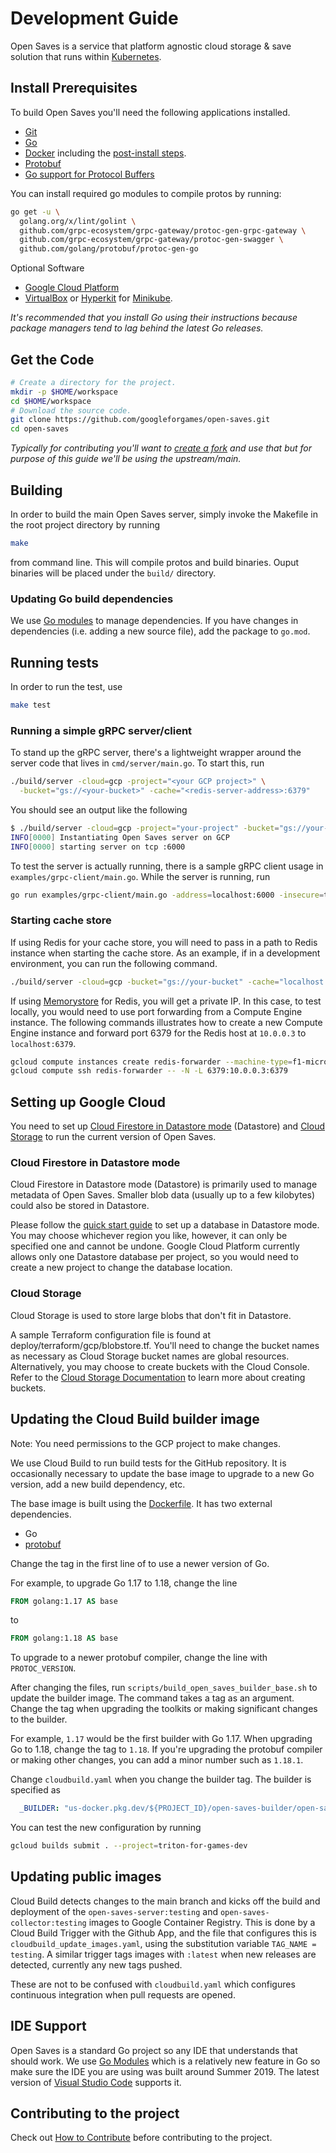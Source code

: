 # Development Guide

Open Saves is a service that platform agnostic cloud storage & save solution that
runs within [Kubernetes](https://kubernetes.io).

## Install Prerequisites

To build Open Saves you'll need the following applications installed.

- [Git](https://git-scm.com/downloads)
- [Go](https://golang.org/doc/install)
- [Docker](https://docs.docker.com/install/) including the
  [post-install steps](https://docs.docker.com/install/linux/linux-postinstall/).
- [Protobuf](https://developers.google.com/protocol-buffers/docs/downloads)
- [Go support for Protocol Buffers](https://github.com/golang/protobuf)

You can install required go modules to compile protos by running:

```bash
go get -u \
  golang.org/x/lint/golint \
  github.com/grpc-ecosystem/grpc-gateway/protoc-gen-grpc-gateway \
  github.com/grpc-ecosystem/grpc-gateway/protoc-gen-swagger \
  github.com/golang/protobuf/protoc-gen-go
```

Optional Software

- [Google Cloud Platform](cloud.google.com)
- [VirtualBox](https://www.virtualbox.org/wiki/Downloads) or
  [Hyperkit](https://minikube.sigs.k8s.io/docs/reference/drivers/hyperkit/) for
  [Minikube](https://kubernetes.io/docs/tasks/tools/install-minikube/).

_It's recommended that you install Go using their instructions because package
managers tend to lag behind the latest Go releases._

## Get the Code

```bash
# Create a directory for the project.
mkdir -p $HOME/workspace
cd $HOME/workspace
# Download the source code.
git clone https://github.com/googleforgames/open-saves.git
cd open-saves
```

_Typically for contributing you'll want to
[create a fork](https://help.github.com/en/articles/fork-a-repo) and use that
but for purpose of this guide we'll be using the upstream/main._

## Building

In order to build the main Open Saves server, simply invoke the Makefile in the root project directory by running

```bash
make
```

from command line. This will compile protos and build binaries. Ouput binaries will be placed under the `build/` directory.

### Updating Go build dependencies

We use [Go modules](https://github.com/golang/go/wiki/Modules) to manage dependencies. If you have changes in dependencies (i.e. adding a new source file), add the package to `go.mod`.

## Running tests

In order to run the test, use

```bash
make test
```

### Running a simple gRPC server/client

To stand up the gRPC server, there's a lightweight wrapper around the server code
that lives in `cmd/server/main.go`. To start this, run

```bash
./build/server -cloud=gcp -project="<your GCP project>" \
  -bucket="gs://<your-bucket>" -cache="<redis-server-address>:6379"
```

You should see an output like the following

```bash
$ ./build/server -cloud=gcp -project="your-project" -bucket="gs://your-bucket" -cache="localhost:6379"
INFO[0000] Instantiating Open Saves server on GCP
INFO[0000] starting server on tcp :6000
```

To test the server is actually running, there is a sample gRPC client usage in
`examples/grpc-client/main.go`. While the server is running, run

```bash
go run examples/grpc-client/main.go -address=localhost:6000 -insecure=true
```

### Starting cache store

If using Redis for your cache store, you will need to pass in a path to Redis
instance when starting the cache store. As an example, if in a development
environment, you can run the following command.

```bash
./build/server -cloud=gcp -bucket="gs://your-bucket" -cache="localhost:6379"
```

If using [Memorystore](https://cloud.google.com/memorystore) for Redis, you will
get a private IP. In this case, to test locally, you would need to use port
forwarding from a Compute Engine instance. The following commands illustrates
how to create a new Compute Engine instance and forward port 6379 for the Redis
host at `10.0.0.3` to `localhost:6379`.

```bash
gcloud compute instances create redis-forwarder --machine-type=f1-micro
gcloud compute ssh redis-forwarder -- -N -L 6379:10.0.0.3:6379
```

## Setting up Google Cloud

You need to set up [Cloud Firestore in Datastore mode](https://cloud.google.com/datastore/docs)
(Datastore) and [Cloud Storage](https://cloud.google.com/storage) to run the
current version of Open Saves.

### Cloud Firestore in Datastore mode

Cloud Firestore in Datastore mode (Datastore) is primarily used to manage
metadata of Open Saves. Smaller blob data (usually up to a few kilobytes) could
also be stored in Datastore.

Please follow the [quick start guide](https://cloud.google.com/datastore/docs/quickstart)
to set up a database in Datastore mode. You may choose whichever region you
like, however, it can only be specified one and cannot be undone. Google Cloud
Platform currently allows only one Datastore database per project, so you
would need to create a new project to change the database location.

### Cloud Storage

Cloud Storage is used to store large blobs that don't fit in Datastore.

A sample Terraform configuration file is found at deploy/terraform/gcp/blobstore.tf.
You'll need to change the bucket names as necessary as Cloud Storage bucket names are
global resources. Alternatively, you may choose to create buckets with the Cloud Console.
Refer to the [Cloud Storage Documentation](https://cloud.google.com/storage/docs/creating-buckets)
to learn more about creating buckets.

## Updating the Cloud Build builder image

Note: You need permissions to the GCP project to make changes.

We use Cloud Build to run build tests for the GitHub repository. It is occasionally
necessary to update the base image to upgrade to a new Go version, add a new build
dependency, etc.

The base image is built using the [Dockerfile](../Dockerfile). It has two external dependencies.
- Go
- [protobuf](https://github.com/protocolbuffers/protobuf/)

Change the tag in the first line of to use a newer version of Go.

For example, to upgrade Go 1.17 to 1.18, change the line

```Dockerfile
FROM golang:1.17 AS base
```

to

```Dockerfile
FROM golang:1.18 AS base
```

To upgrade to a newer protobuf compiler, change the line with `PROTOC_VERSION`.

After changing the files, run `scripts/build_open_saves_builder_base.sh` to update the builder image.
The command takes a tag as an argument.
Change the tag when upgrading the toolkits or making significant changes to the builder.

For example, `1.17` would be the first builder with Go 1.17.
When upgrading Go to 1.18, change the tag to `1.18`.
If you're upgrading the protobuf compiler or making other changes, you can add a minor number such as `1.18.1`.

Change `cloudbuild.yaml` when you change the builder tag.
The builder is specified as

```yaml
  _BUILDER: "us-docker.pkg.dev/${PROJECT_ID}/open-saves-builder/open-saves-builder:1.17"
```

You can test the new configuration by running

```bash
gcloud builds submit . --project=triton-for-games-dev
```

## Updating public images

Cloud Build detects changes to the main branch and kicks off the build and deployment
of the `open-saves-server:testing` and `open-saves-collector:testing` images to Google
Container Registry. This is done by a Cloud Build Trigger with the Github App, and the
file that configures this is `cloudbuild_update_images.yaml`, using the substitution
variable `TAG_NAME = testing`. A similar trigger tags images with `:latest` when new
releases are detected, currently any new tags pushed.

These are not to be confused with `cloudbuild.yaml` which configures continuous
integration when pull requests are opened.

## IDE Support

Open Saves is a standard Go project so any IDE that understands that should
work. We use [Go Modules](https://github.com/golang/go/wiki/Modules) which is a
relatively new feature in Go so make sure the IDE you are using was built around
Summer 2019. The latest version of
[Visual Studio Code](https://code.visualstudio.com/download) supports it.

## Contributing to the project

Check out [How to Contribute](contributing.md) before contributing to the project.
